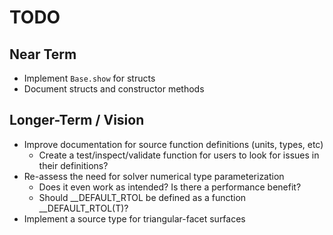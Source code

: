 # TODO

## Near Term
- Implement `Base.show` for structs
- Document structs and constructor methods

## Longer-Term / Vision
- Improve documentation for source function definitions (units, types, etc)
    - Create a test/inspect/validate function for users to look for issues in their definitions?
- Re-assess the need for solver numerical type parameterization
    - Does it even work as intended? Is there a performance benefit?
    - Should __DEFAULT_RTOL be defined as a function __DEFAULT_RTOL(T)?
- Implement a source type for triangular-facet surfaces
